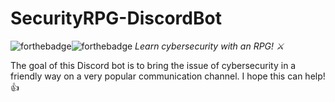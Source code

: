 # SecurityRPG-DiscordBot

![forthebadge](https://forthebadge.com/images/badges/uses-js.svg)![forthebadge](https://forthebadge.com/images/badges/built-with-love.svg)
_Learn cybersecurity with an RPG! ⚔_

The goal of this Discord bot is to bring the issue of cybersecurity in a friendly way on a very popular communication channel. I hope this can help! 👍

